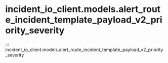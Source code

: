 # incident_io_client.models.alert_route_incident_template_payload_v2_priority_severity

::: incident_io_client.models.alert_route_incident_template_payload_v2_priority_severity